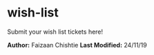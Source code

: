 # wish-list
Submit your wish list tickets here!

**Author:** Faizaan Chishtie
**Last Modified:** 24/11/19

